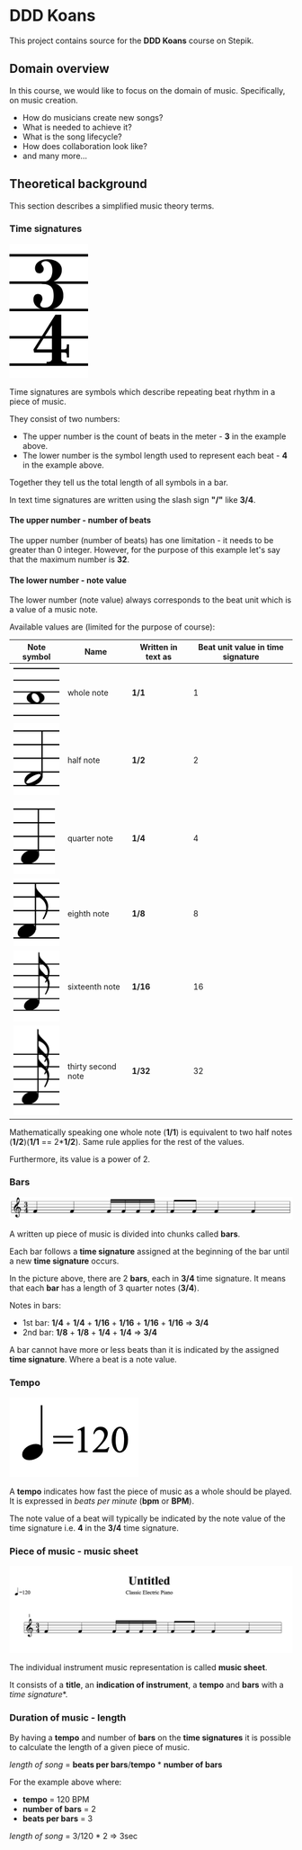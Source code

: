 # DDD Koans

This project contains source for the **DDD Koans** course on Stepik.

## Domain overview

In this course, we would like to focus on the domain of music. Specifically, on music creation.
 
* How do musicians create new songs?
* What is needed to achieve it?
* What is the song lifecycle?
* How does collaboration look like?
* and many more...

## Theoretical background

This section describes a simplified music theory terms. 

### Time signatures

![3over4](images/3over4.png)

Time signatures are symbols which describe repeating beat rhythm in a piece of music.

They consist of two numbers: 
 * The upper number is the count of beats in the meter - **3** in the example above.  
 * The lower number is the symbol length used to represent each beat - **4** in the example above.
 
Together they tell us the total length of all symbols in a bar.

In text time signatures are written using the slash sign **"/"** like **3/4**.

#### The upper number - number of beats

The upper number (number of beats) has one limitation - it needs to be greater than 0 integer.
However, for the purpose of this example let's say that the maximum number is **32**.


#### The lower number - note value

The lower number (note value) always corresponds to the beat unit which is a value of a music note.

Available values are (limited for the purpose of course):

|Note symbol|Name|Written in text as|Beat unit value in time signature|
|---|---|---|---|
|![whole-note](images/whole-note.png)|whole note|**1/1**|1|
|![half-note](images/half-note.png)|half note|**1/2**|2|
|![quarter-note](images/quarter-note.png)|quarter note|**1/4**|4|
|![eight-note](images/eight-note.png)|eighth note|**1/8**|8|
|![sixteenth-note](images/16th-note.png)|sixteenth note|**1/16**|16|
|![thirtysecond-note](images/32th-note.png)|thirty second note|**1/32**|32|

Mathematically speaking one whole note (**1/1**) is equivalent to two half notes (**1/2**)(**1/1** == 2***1/2**). 
Same rule applies for the rest of the values.

Furthermore, its value is a power of 2.

### Bars

![bars](images/bars.png)

A written up piece of music is divided into chunks called **bars**.

Each bar follows a **time signature** assigned at the beginning of the bar until a new **time signature** occurs.

In the picture above, there are 2 **bars**, each in **3/4** time signature. It means that each **bar** has a length of 3 quarter notes (**3/4**).

Notes in bars:

* 1st bar: **1/4** + **1/4** + **1/16** + **1/16** + **1/16** + **1/16** => **3/4**
* 2nd bar: **1/8** + **1/8** + **1/4** + **1/4** => **3/4**

A bar cannot have more or less beats than it is indicated by the assigned **time signature**. Where a beat is a note value.

### Tempo

![tempo](images/tempo.png)

A **tempo** indicates how fast the piece of music as a whole should be played. It is expressed in *beats per minute* (**bpm** or **BPM**).

The note value of a beat will typically be indicated by the note value of the time signature i.e. **4** in the **3/4** time signature.

### Piece of music - music sheet

![music-sheet](images/music-sheet.png)

The individual instrument music representation is called **music sheet**.

It consists of a **title**, an **indication of instrument**, a **tempo** and **bars** with a *time signature**.

### Duration of music - length

By having a **tempo** and number of **bars** on the **time signatures** it is possible to calculate the length of a given piece of music.

*length of song* = **beats per bars**/**tempo** * **number of bars** 

For the example above where:

* **tempo** = 120 BPM
* **number of bars** = 2
* **beats per bars** = 3

*length of song* = 3/120 * 2  => 3sec